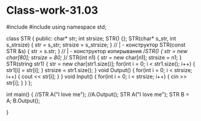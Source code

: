 # Class-work-31.03
#include <iostream>
#include <string>
using namespace std;

class STR
{
public:
    char* str;
    int strsize;
    STR() {};
    STR(char* s_str, int s_strsize)
    { 
        str = s_str; 
        strsize = s_strsize;
    }
    // | - конструктор
    STR(const STR &s)
    {
        str = s.str;
    }
    // | - конструктор копирывания
    /*STR()
    {
        str = new char[80];
        strsize = 80;
    }*/
    STR(int n1)
    {
        str = new char[n1];
        strsize = n1;
    }
    STR(string str1)
    {
        str = new char[str1.size()];
        for(int i = 0; i < str1.size(); i++)
        {
            str1[i] = str[i];
        }
        strsize = str1.size();
    }
    void Output()
    {
        for(int i = 0; i < strsize; i++)
        {
            cout << str[i];
        }
    }
    void Input()
    {
        for(int i = 0; i < strsize; i++)
        {
            cin >> str[i];
        }
    }
};

int main()
{
    //STR A("I love me");
    //A.Output();
    STR A("I love me");
    STR B = A;
    B.Output();
    
}
